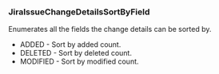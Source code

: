 ### JiraIssueChangeDetailsSortByField
Enumerates all the fields the change details can be sorted by.

- ADDED - Sort by added count.
- DELETED - Sort by deleted count.
- MODIFIED - Sort by modified count.
